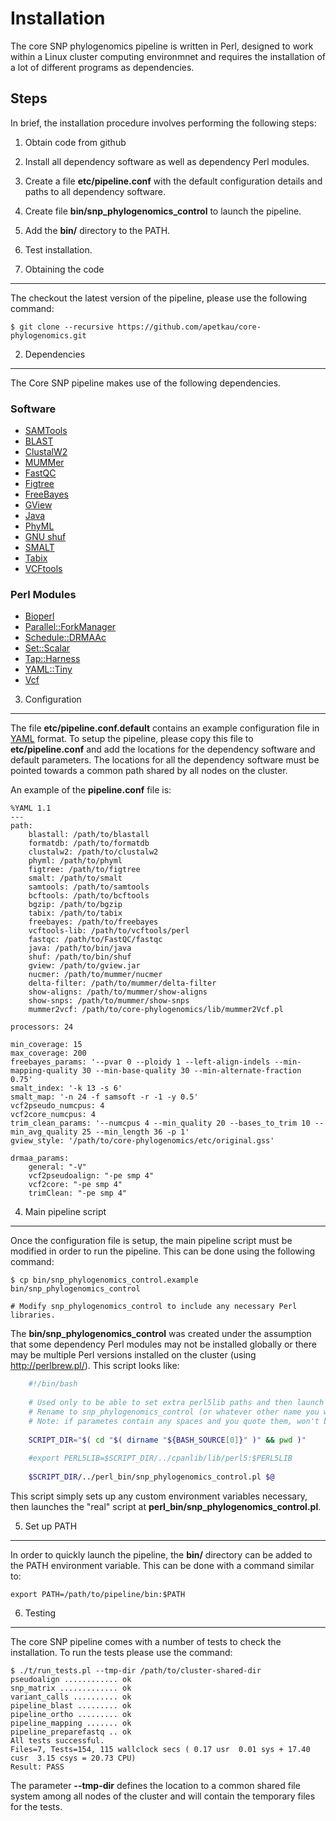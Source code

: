 Installation
============

The core SNP phylogenomics pipeline is written in Perl, designed to work within a Linux cluster computing environmnet and requires the installation of a lot of different programs as dependencies.

Steps
-----

In brief, the installation procedure involves performing the following steps:

1. Obtain code from github
2. Install all dependency software as well as dependency Perl modules.
3. Create a file __etc/pipeline.conf__ with the default configuration details and paths to all dependency software.
4. Create file __bin/snp_phylogenomics_control__ to launch the pipeline.
5. Add the __bin/__ directory to the PATH.
6. Test installation.

1. Obtaining the code
---------------------

The checkout the latest version of the pipeline, please use the following command:

	$ git clone --recursive https://github.com/apetkau/core-phylogenomics.git

2. Dependencies
---------------

The Core SNP pipeline makes use of the following dependencies.

### Software ###

* [SAMTools](http://samtools.sourceforge.net/)
* [BLAST](http://blast.ncbi.nlm.nih.gov/Blast.cgi?CMD=Web&PAGE_TYPE=BlastDocs&DOC_TYPE=Download)
* [ClustalW2](clustalw2)
* [MUMMer](http://mummer.sourceforge.net/manual/)
* [FastQC](http://www.bioinformatics.babraham.ac.uk/projects/fastqc/)
* [Figtree](http://tree.bio.ed.ac.uk/software/figtree/)
* [FreeBayes](https://github.com/ekg/freebayes)
* [GView](https://www.gview.ca)
* [Java](http://www.java.com/)
* [PhyML](http://code.google.com/p/phyml/)
* [GNU shuf](http://www.gnu.org/software/coreutils/manual/html_node/shuf-invocation.html)
* [SMALT](http://www.sanger.ac.uk/resources/software/smalt/)
* [Tabix](http://sourceforge.net/projects/samtools/files/tabix/)
* [VCFtools](http://vcftools.sourceforge.net/)

### Perl Modules ###

* [Bioperl](http://www.bioperl.org/wiki/Main_Page)
* [Parallel::ForkManager](http://search.cpan.org/~szabgab/Parallel-ForkManager-1.05/lib/Parallel/ForkManager.pm)
* [Schedule::DRMAAc](http://search.cpan.org/~tharsch/Schedule-DRMAAc-0.81/Schedule_DRMAAc.pod)
* [Set::Scalar](http://search.cpan.org/~davido/Set-Scalar-1.26/lib/Set/Scalar.pm)
* [Tap::Harness](http://search.cpan.org/~ovid/Test-Harness-3.28/lib/TAP/Harness.pm)
* [YAML::Tiny](http://search.cpan.org/~ether/YAML-Tiny-1.56/lib/YAML/Tiny.pm)
* [Vcf](http://vcftools.sourceforge.net/)

3. Configuration
----------------

The file __etc/pipeline.conf.default__ contains an example configuration file in [YAML](http://yaml.org/) format.  To setup the pipeline, please copy this file to __etc/pipeline.conf__ and add the locations for the dependency software and default parameters.  The locations for all the dependency software must be pointed towards a common path shared by all nodes on the cluster.

An example of the __pipeline.conf__ file is:

	%YAML 1.1
	---
	path:
		blastall: /path/to/blastall
		formatdb: /path/to/formatdb
		clustalw2: /path/to/clustalw2
		phyml: /path/to/phyml
		figtree: /path/to/figtree
		smalt: /path/to/smalt
		samtools: /path/to/samtools
		bcftools: /path/to/bcftools
		bgzip: /path/to/bgzip
		tabix: /path/to/tabix
		freebayes: /path/to/freebayes
		vcftools-lib: /path/to/vcftools/perl
		fastqc: /path/to/FastQC/fastqc
		java: /path/to/bin/java
		shuf: /path/to/bin/shuf
		gview: /path/to/gview.jar
		nucmer: /path/to/mummer/nucmer
		delta-filter: /path/to/mummer/delta-filter
		show-aligns: /path/to/mummer/show-aligns
		show-snps: /path/to/mummer/show-snps
		mummer2vcf: /path/to/core-phylogenomics/lib/mummer2Vcf.pl
	
	processors: 24
	
	min_coverage: 15
	max_coverage: 200
	freebayes_params: '--pvar 0 --ploidy 1 --left-align-indels --min-mapping-quality 30 --min-base-quality 30 --min-alternate-fraction 0.75'
	smalt_index: '-k 13 -s 6'
	smalt_map: '-n 24 -f samsoft -r -1 -y 0.5'
	vcf2pseudo_numcpus: 4
	vcf2core_numcpus: 4
	trim_clean_params: '--numcpus 4 --min_quality 20 --bases_to_trim 10 --min_avg_quality 25 --min_length 36 -p 1'
	gview_style: '/path/to/core-phylogenomics/etc/original.gss'
	
	drmaa_params:
		general: "-V"
		vcf2pseudoalign: "-pe smp 4"
		vcf2core: "-pe smp 4"
		trimClean: "-pe smp 4"

4. Main pipeline script
-----------------------

Once the configuration file is setup, the main pipeline script must be modified in order to run the pipeline.  This can be done using the following command:

	$ cp bin/snp_phylogenomics_control.example bin/snp_phylogenomics_control
	
	# Modify snp_phylogenomics_control to include any necessary Perl libraries.

The __bin/snp_phylogenomics_control__ was created under the assumption that some dependency Perl modules may not be installed globally or there may be multiple Perl versions installed on the cluster (using http://perlbrew.pl/).  This script looks like:

```bash
	#!/bin/bash
	
	# Used only to be able to set extra perl5lib paths and then launch application
	# Rename to snp_phylogenomics_control (or whatever other name you want the executable to be
	# Note: if parametes contain any spaces and you quote them, won't be passed on properly
	
	SCRIPT_DIR="$( cd "$( dirname "${BASH_SOURCE[0]}" )" && pwd )"
	
	#export PERL5LIB=$SCRIPT_DIR/../cpanlib/lib/perl5:$PERL5LIB
	
	$SCRIPT_DIR/../perl_bin/snp_phylogenomics_control.pl $@
```

This script simply sets up any custom environment variables necessary, then launches the "real" script at __perl_bin/snp_phylogenomics_control.pl__.

5. Set up PATH
--------------

In order to quickly launch the pipeline, the __bin/__ directory can be added to the PATH environment variable.  This can be done with a command similar to:

	export PATH=/path/to/pipeline/bin:$PATH

6. Testing
----------

The core SNP pipeline comes with a number of tests to check the installation.  To run the tests please use the command:

	$ ./t/run_tests.pl --tmp-dir /path/to/cluster-shared-dir
	pseudoalign ............ ok    
	snp_matrix ............. ok    
	variant_calls .......... ok    
	pipeline_blast ......... ok   
	pipeline_ortho ......... ok    
	pipeline_mapping ....... ok   
	pipeline_preparefastq .. ok   
	All tests successful.
	Files=7, Tests=154, 115 wallclock secs ( 0.17 usr  0.01 sys + 17.40 cusr  3.15 csys = 20.73 CPU)
	Result: PASS

The parameter __--tmp-dir__ defines the location to a common shared file system among all nodes of the cluster and will contain the temporary files for the tests.
